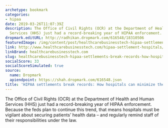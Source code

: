 ```yaml
---
archetype: bookmark
categories:
- hipaa
date: 2019-03-26T11:07:39Z
description: The Office of Civil Rights (OCR) at the Department of Health and Human
  Services (HHS) just had a record-breaking year of HIPAA enforcement.
dropmark.editURL: http://radhikan.dropmark.com/616548/18310506
featuredImage: /img/content/post/healthcarebusinesstech-hipaa-settlements-break-records-how-hospitals-can-minimize-their-liability.jpg
link: http://www.healthcarebusinesstech.com/hipaa-settlement-hospitals/
linkBrand: healthcarebusinesstech.com
slug: healthcarebusinesstech-hipaa-settlements-break-records-how-hospitals-can-minimize-their-liability
socialScore: 33
socialScoreSimulated: true
source:
  name: Dropmark
  apiendpoint: https://shah.dropmark.com/616548.json
title: 'HIPAA settlements break records: How hospitals can minimize their liability'
---
```

The Office of Civil Rights (OCR) at the Department of Health and Human Services (HHS) just had a record-breaking year of HIPAA enforcement. Because the feds plan to continue this trend, that means hospitals must be vigilant about securing patients’ health data – and regularly remind staff of their responsibilities under the law. 

